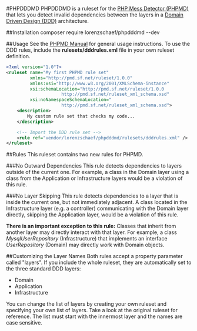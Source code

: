 #PHPDDDMD
PHPDDDMD is a ruleset for the [PHP Mess Detector (PHPMD)](https://github.com/phpmd/phpmd) 
that lets you detect invalid dependencies between the layers in a
[Domain Driven Design (DDD)](https://en.wikipedia.org/wiki/Domain-driven_design) 
architecture.

##Installation
    composer require lorenzschaef/phpdddmd --dev

##Usage
See the [PHPMD Manual](https://github.com/phpmd/phpmd#command-line-usage) 
for general usage instructions. To use the DDD rules, include
the **rulesets/dddrules.xml** file in your own ruleset definition.

```xml
<?xml version="1.0"?>
<ruleset name="My first PHPMD rule set"
         xmlns="http://pmd.sf.net/ruleset/1.0.0"
         xmlns:xsi="http://www.w3.org/2001/XMLSchema-instance"
         xsi:schemaLocation="http://pmd.sf.net/ruleset/1.0.0
                     http://pmd.sf.net/ruleset_xml_schema.xsd"
         xsi:noNamespaceSchemaLocation="
                     http://pmd.sf.net/ruleset_xml_schema.xsd">
    <description>
        My custom rule set that checks my code...
    </description>

    <!-- Import the DDD rule set -->
    <rule ref="vendor/lorenzschaef/phpdddmd/rulesets/dddrules.xml" />
</ruleset>
```

##Rules
This ruleset contains two new rules for PHPMD.

###No Outward Dependencies
This rule detects dependencies to layers outside of the current
one. For example, a class in the Domain layer using a class from 
the Application or Infrastructure layers would be a violation 
of this rule.

###No Layer Skipping
This rule detects dependencies to a layer that is inside the
current one, but not immediately adjacent. A class located in 
the Infrastructure layer (e.g. a controller) communicating with
the Domain layer directly, skipping the Application layer, would
be a violation of this rule.

**There is an important exception to this rule:** Classes that
inherit from another layer may directly interact
with that layer. For example, a class *MysqlUserRepository* 
(Infrastructure) that implements an interface *UserRepository* 
(Domain) may directly work with Domain objects.

##Customizing the Layer Names
Both rules accept a property parameter called "layers". If you 
include the whole ruleset, they are automatically set to the three
standard DDD layers: 
- Domain
- Application
- Infrastructure

You can change the list of layers by creating your own ruleset
and specifying your own list of layers. Take a look at the original
ruleset for reference. 
The list must start with the innermost layer and the names are
case sensitive.